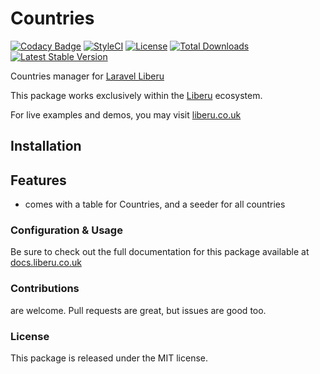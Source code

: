 # Countries

[![Codacy Badge](https://app.codacy.com/project/badge/Grade/72390cf13f054c53a19acccb6ac6cef0)](https://www.codacy.com/gh/laravel-enso/countries?utm_source=github.com&amp;utm_medium=referral&amp;utm_content=laravel-enso/countries&amp;utm_campaign=Badge_Grade) 
[![StyleCI](https://github.styleci.io/repos/113445673/shield?branch=master)](https://github.styleci.io/repos/113445673)
[![License](https://poser.pugx.org/laravel-enso/countries/license)](https://packagist.org/packages/laravel-enso/countries)
[![Total Downloads](https://poser.pugx.org/laravel-enso/countries/downloads)](https://packagist.org/packages/laravel-enso/countries)
[![Latest Stable Version](https://poser.pugx.org/laravel-enso/countries/version)](https://packagist.org/packages/laravel-enso/countries)

Countries manager for [Laravel Liberu](https://github.com/laravel-enso/Liberu)

This package works exclusively within the [Liberu](https://github.com/laravel-enso/Liberu) ecosystem.

For live examples and demos, you may visit [liberu.co.uk](https://www.liberu.co.uk)

## Installation

## Features

- comes with a table for Countries, and a seeder for all countries

### Configuration & Usage

Be sure to check out the full documentation for this package available at [docs.liberu.co.uk](https://docs.liberu.co.uk/backend/countries-manager.html)

### Contributions

are welcome. Pull requests are great, but issues are good too.

### License

This package is released under the MIT license.
